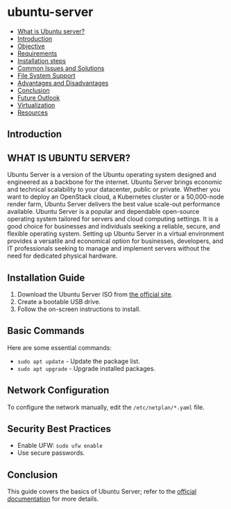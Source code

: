 # ubuntu-server
- [What is Ubuntu server?](/what-is-ububntu-srever?)
- [Introduction](#introduction)
- [Objective](#objective)
- [Requirements](#requirements)
- [Installation steps](#installation-steps)
- [Common Issues and Solutions](#common-issues-and-solutions)
- [File System Support](#file-system-support)
- [Advantages and Disadvantages](#advantages-and-disadvantages)
- [Conclusion](#conclusion)
- [Future Outlook](#future-outlook)
- [Virtualization](#virtualization)
- [Resources](#resources)

## Introduction
## WHAT IS UBUNTU SERVER? 
Ubuntu Server is a version of the Ubuntu operating system designed and engineered as a backbone for the internet. Ubuntu Server brings economic and technical scalability to your datacenter, public or private. Whether you want to deploy an OpenStack cloud, a Kubernetes cluster or a 50,000-node render farm, Ubuntu Server delivers the best value scale-out performance available. Ubuntu Server is a popular and dependable open-source operating system tailored for servers and cloud computing settings. It is a good choice for businesses and individuals seeking a reliable, secure, and flexible operating system. Setting up Ubuntu Server in a virtual environment provides a versatile and economical option for businesses, developers, and IT professionals seeking to manage and implement servers without the need for dedicated physical hardware.
## Installation Guide
1. Download the Ubuntu Server ISO from [the official site](https://ubuntu.com/download/server).
2. Create a bootable USB drive.
3. Follow the on-screen instructions to install.

## Basic Commands
Here are some essential commands:
- `sudo apt update` - Update the package list.
- `sudo apt upgrade` - Upgrade installed packages.

## Network Configuration
To configure the network manually, edit the `/etc/netplan/*.yaml` file.

## Security Best Practices
- Enable UFW: `sudo ufw enable`
- Use secure passwords.

## Conclusion
This guide covers the basics of Ubuntu Server; refer to the [official documentation](https://ubuntu.com/server/docs) for more details.
